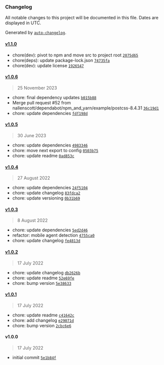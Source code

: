### Changelog

All notable changes to this project will be documented in this file. Dates are displayed in UTC.

Generated by [`auto-changelog`](https://github.com/CookPete/auto-changelog).

#### [v1.1.0](https://github.com/nallenscott/windshear/compare/v1.0.6...v1.1.0)

- chore(dev): pivot to npm and move src to project root [`2075d65`](https://github.com/nallenscott/windshear/commit/2075d65f2eed8b8fb9dd0dcf5a8137872feba3df)
- chore(deps): update package-lock.json [`74735fa`](https://github.com/nallenscott/windshear/commit/74735fa632a6f788733a18647f870a725511c481)
- chore(dev): update license [`1926547`](https://github.com/nallenscott/windshear/commit/192654708585d1227ea11c7b667b3758c0fdb660)

#### [v1.0.6](https://github.com/nallenscott/windshear/compare/v1.0.5...v1.0.6)

> 25 November 2023

- chore: final dependency updates [`b015b88`](https://github.com/nallenscott/windshear/commit/b015b888e543cc5257edc974caf90b30b71ddd9b)
- Merge pull request #52 from nallenscott/dependabot/npm_and_yarn/example/postcss-8.4.31 [`36c19d1`](https://github.com/nallenscott/windshear/commit/36c19d171f2f205880ef14c66ae2703bcc1d9a4c)
- chore: update dependencies [`fdf198d`](https://github.com/nallenscott/windshear/commit/fdf198d8ea122d89c30738ebd5970fa7ea3eeafa)

#### [v1.0.5](https://github.com/nallenscott/windshear/compare/v1.0.4...v1.0.5)

> 30 June 2023

- chore: update dependencies [`4983346`](https://github.com/nallenscott/windshear/commit/49833467ed5396e63780cbe9d0ee3e2498dd3631)
- chore: move next export to config [`0503b75`](https://github.com/nallenscott/windshear/commit/0503b754a72cf4dd6bf34ae97a58e91350d999e1)
- chore: update readme [`0ad853c`](https://github.com/nallenscott/windshear/commit/0ad853c19527bf13559834effea95203fa956b26)

#### [v1.0.4](https://github.com/nallenscott/windshear/compare/v1.0.3...v1.0.4)

> 27 August 2022

- chore: update dependencies [`24f5104`](https://github.com/nallenscott/windshear/commit/24f51041ebf5563609f929768e714385d4c7fe99)
- chore: update changelog [`83fdca2`](https://github.com/nallenscott/windshear/commit/83fdca2a293364a8c87bdad4c72b5ffccd85898a)
- chore: update versioning [`0b31b69`](https://github.com/nallenscott/windshear/commit/0b31b69a6e6e1aa2716bf2390da267f2e0805a3b)

#### [v1.0.3](https://github.com/nallenscott/windshear/compare/v1.0.2...v1.0.3)

> 8 August 2022

- chore: update dependencies [`5ed2d46`](https://github.com/nallenscott/windshear/commit/5ed2d468703f574829aac921ab8fbc8aa5970b9b)
- refactor: mobile agent detection [`4755ca0`](https://github.com/nallenscott/windshear/commit/4755ca05b9f3a18dd77e1ad425728ff124bc20b1)
- chore: update changelog [`fe4813d`](https://github.com/nallenscott/windshear/commit/fe4813d11d609e1dc4211de9aec47b270ff3870a)

#### [v1.0.2](https://github.com/nallenscott/windshear/compare/v1.0.1...v1.0.2)

> 17 July 2022

- chore: update changelog [`db2626b`](https://github.com/nallenscott/windshear/commit/db2626b1da93ab426be2437f219553bbbfdd463a)
- chore: update readme [`52e69fe`](https://github.com/nallenscott/windshear/commit/52e69fe884e3ddd3d383d00d315f185e3e44929e)
- chore: bump version [`5e38633`](https://github.com/nallenscott/windshear/commit/5e38633ffee56a8e9ca97a08a02a9032b30a912b)

#### [v1.0.1](https://github.com/nallenscott/windshear/compare/v1.0.0...v1.0.1)

> 17 July 2022

- chore: update readme [`c41642c`](https://github.com/nallenscott/windshear/commit/c41642c3ddbc9d53ac52c79cb36ce1f0afebe86c)
- chore: add changelog [`e29071d`](https://github.com/nallenscott/windshear/commit/e29071d996529ceef565c578937ea1eb5d50f899)
- chore: bump version [`2cbc6e6`](https://github.com/nallenscott/windshear/commit/2cbc6e60a9f1f5fdf15ecf4b9a8b9aac283b6fab)

#### v1.0.0

> 17 July 2022

- initial commit [`5e1b84f`](https://github.com/nallenscott/windshear/commit/5e1b84fd4996ce7f660e0ff25f726ecf1b06629b)

